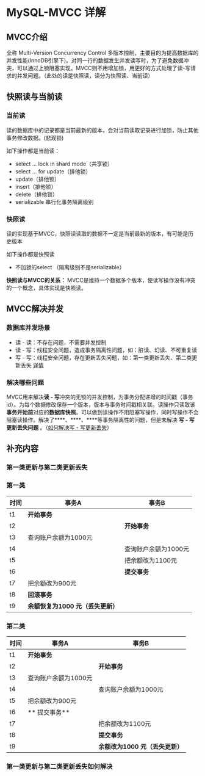 # MySQL-MVCC 详解

## MVCC介绍

全称 Multi-Version Concurrency Control  多版本控制，主要目的为提高数据库的并发性能(InnoDB引擎下)。对同一行的数据发生并发读写时，为了避免数据冲突，可以通过上锁阻塞实现。MVCC则不用增加锁，用更好的方式处理了读-写请求的并发问题。（此处的读是快照读，读分为快照读、当前读）

## 快照读与当前读

### 当前读

读的数据库中的记录都是当前最新的版本，会对当前读取记录进行加锁，防止其他事务修改数据。(悲观锁)

如下操作都是当前读：

* select ... lock in shard mode（共享锁）
* select ... for update（排他锁）
* update（排他锁）
* insert（排他锁）
* delete（排他锁）
* serializable 串行化事务隔离级别

### 快照读

读的实现基于MVCC，快照读读取的数据不一定是当前最新的版本，有可能是历史版本

如下操作都是快照读

* 不加锁的select （隔离级别不是serializable）

**快照读与MVCC的关系：** MVCC是维持一个数据多个版本，使读写操作没有冲突的一个概念，具体实现是快照读。

## MVCC解决并发

### 数据库并发场景

* 读 - 读：不存在问题，不需要并发控制
* 读 - 写：线程安全问题，造成事务隔离性问题，如：脏读、幻读、不可重复读
* 写 - 写：线程安全问题，存在更新丢失问题，如：第一类更新丢失、第二类更新丢失 [详情](#F-S-INFO)

### 解决哪些问题

MVCC用来解决**读 - 写**冲突的无锁的并发控制，为事务分配递增的时间戳（事务id）。为每个数据修改保存一个版本，版本与事务时间戳相关联。读操作只读取该**事务开始前**对应的**数据库快照**。可以做到读操作不用阻塞写操作，同时写操作不会阻塞读操作。解决了****、****、****等事务隔离性的问题，但是未解决 **写 - 写 更新丢失问题** 。（[如何解决写 - 写更新丢失](#F-S-SOLVE)）























## 补充内容

### <span id="F-S-INFO">第一类更新与第二类更新丢失 </span>

### 第一类

| 时间 | 事务A                                 | 事务B                |
| ---- | ------------------------------------- | -------------------- |
| t1   | **开始事务**                          |                      |
| t2   |                                       | **开始事务**         |
| t3   | 查询账户余额为1000元                  |                      |
| t4   |                                       | 查询账户余额为1000元 |
| t5   |                                       | 把余额改为1100元     |
| t6   |                                       | **提交事务**         |
| t7   | 把余额改为900元                       |                      |
| t8   | **回滚事务**                          |                      |
| t9   | **余额恢复为1000** **元（丢失更新）** |                      |

### 第二类

| 时间 | 事务A                | 事务B                               |
| ---- | -------------------- | ----------------------------------- |
| t1   | **开始事务**         |                                     |
| t2   |                      | **开始事务**                        |
| t3   | 查询账户余额为1000元 |                                     |
| t4   |                      | 查询账户余额为1000元                |
| t5   | 把余额改为900元      |                                     |
| t6   | ** 提交事务**        |                                     |
| t7   |                      | 把余额改为1100元                    |
| t8   |                      | **提交事务**                        |
| t9   |                      | **余额改为1000** **元（丢失更新）** |

### <span id="F-S-SOLVE">第一类更新与第二类更新丢失如何解决 </span>

